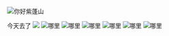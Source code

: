 ![你好紫蓬山](./assets/IMG_2102.JPG)

今天去了
<img src="./assets/IMG_2103.JPG">
![哪里](./assets/IMG_2104.JPG)
![哪里](./assets/IMG_2105.JPG)
![哪里](./assets/IMG_2106.JPG)
![哪里](./assets/IMG_2107.JPG)
![哪里](./assets/IMG_2108.JPG)
![哪里](./assets/IMG_2109.JPG)